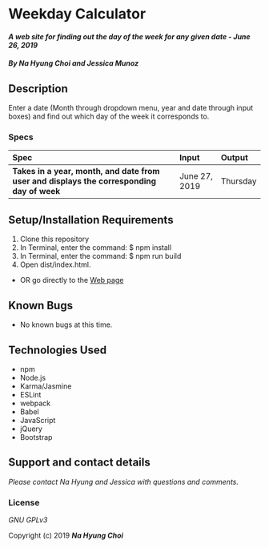 # Weekday Calculator

#### _A web site for finding out the day of the week for any given date - June 26, 2019_

#### _By **Na Hyung Choi and Jessica Munoz**_

## Description

Enter a date (Month through dropdown menu, year and date through input boxes) and find out which day of the week it corresponds to.

### Specs
| Spec | Input | Output |
| :-------------     | :------------- | :------------- |
| **Takes in a year, month, and date from user and displays the corresponding day of week** | June 27, 2019 | Thursday |

## Setup/Installation Requirements

1. Clone this repository
2. In Terminal, enter the command: $ npm install
3. In Terminal, enter the command: $ npm run build
4. Open dist/index.html.
* OR go directly to the [Web page](http://schoinh.github.io/weekday-calculator)

## Known Bugs
* No known bugs at this time.

## Technologies Used
* npm
* Node.js
* Karma/Jasmine
* ESLint
* webpack
* Babel
* JavaScript
* jQuery
* Bootstrap

## Support and contact details

_Please contact Na Hyung and Jessica with questions and comments._

### License

*GNU GPLv3*

Copyright (c) 2019 **_Na Hyung Choi_**
